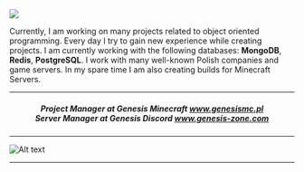 <img align="center" max-width="20%" max-height="20%" src="https://i.imgur.com/REl9lfv.png"/>

Currently, I am working on many projects related to object oriented programming. Every day I try to gain new experience while creating projects.
I am currently working with the following databases: **MongoDB**, **Redis**, **PostgreSQL**. I work with many well-known Polish companies and game servers. 
In my spare time I am also creating builds for Minecraft Servers.

---

<h5 align="center">

 Project Manager at Genesis Minecraft www.genesismc.pl <br>
 Server Manager at Genesis Discord www.genesis-zone.com <br>
  
</h5>
  
---

![Alt text](https://spotify-recently-played-readme.vercel.app/api?user=tkth4248sdwveut8sktfwd1z2&count=10)


---

